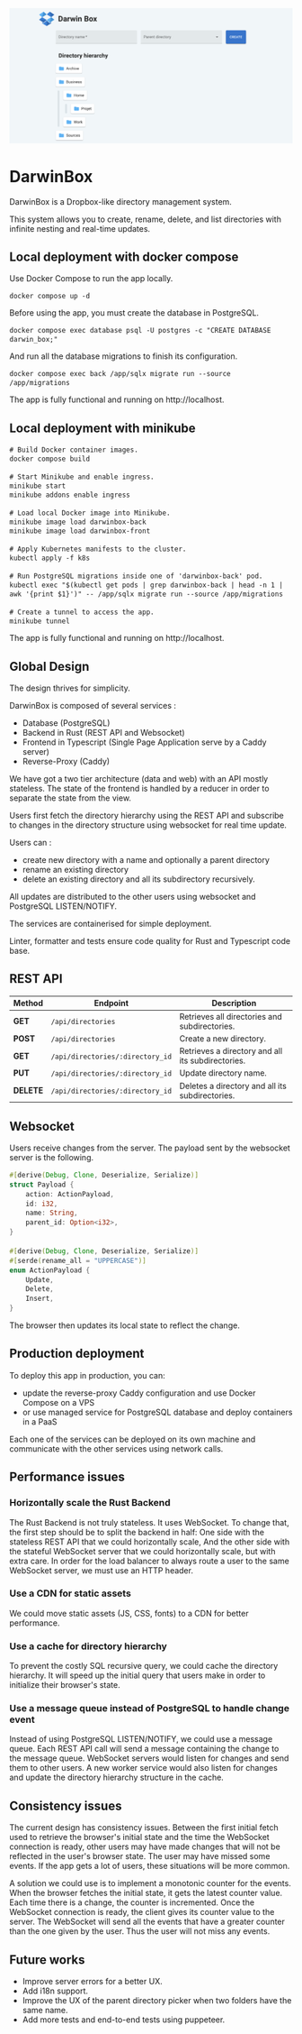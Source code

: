 ![Screenshot of DarwinBox](screenshot.png)

# DarwinBox

DarwinBox is a Dropbox-like directory management system.

This system allows you to create, rename, delete, and list directories with infinite nesting and real-time updates.

## Local deployment with docker compose

Use Docker Compose to run the app locally.

```shell
docker compose up -d
```

Before using the app, you must create the database in PostgreSQL.

```shell
docker compose exec database psql -U postgres -c "CREATE DATABASE darwin_box;"
```

And run all the database migrations to finish its configuration.

```shell
docker compose exec back /app/sqlx migrate run --source /app/migrations
```

The app is fully functional and running on http://localhost.

## Local deployment with minikube

```shell
# Build Docker container images.
docker compose build

# Start Minikube and enable ingress.
minikube start
minikube addons enable ingress

# Load local Docker image into Minikube.
minikube image load darwinbox-back
minikube image load darwinbox-front

# Apply Kubernetes manifests to the cluster.
kubectl apply -f k8s

# Run PostgreSQL migrations inside one of 'darwinbox-back' pod.
kubectl exec "$(kubectl get pods | grep darwinbox-back | head -n 1 | awk '{print $1}')" -- /app/sqlx migrate run --source /app/migrations

# Create a tunnel to access the app.
minikube tunnel
```

The app is fully functional and running on http://localhost.

## Global Design

The design thrives for simplicity.

DarwinBox is composed of several services :

- Database (PostgreSQL)
- Backend in Rust (REST API and Websocket)
- Frontend in Typescript (Single Page Application serve by a Caddy server)
- Reverse-Proxy (Caddy)

We have got a two tier architecture (data and web) with an API mostly stateless.
The state of the frontend is handled by a reducer in order to separate the state from the view.

Users first fetch the directory hierarchy using the REST API and subscribe to changes in the directory structure using websocket for real time update.

Users can :
- create new directory with a name and optionally a parent directory
- rename an existing directory
- delete an existing directory and all its subdirectory recursively.

All updates are distributed to the other users using websocket and PostgreSQL LISTEN/NOTIFY.

The services are containerised for simple deployment.

Linter, formatter and tests ensure code quality for Rust and Typescript code base.


## REST API

| __Method__ | __Endpoint__ | __Description__ |
|-|-|-|
| __GET__ | `/api/directories` | Retrieves all directories and subdirectories. |
| __POST__ | `/api/directories` | Create a new directory. |
| __GET__ | `/api/directories/:directory_id` | Retrieves a directory and all its subdirectories. |
| __PUT__ | `/api/directories/:directory_id` | Update directory name. |
| __DELETE__ | `/api/directories/:directory_id` | Deletes a directory and all its subdirectories. |

## Websocket

Users receive changes from the server. The payload sent by the websocket server is the following.

```rust
#[derive(Debug, Clone, Deserialize, Serialize)]
struct Payload {
    action: ActionPayload,
    id: i32,
    name: String,
    parent_id: Option<i32>,
}

#[derive(Debug, Clone, Deserialize, Serialize)]
#[serde(rename_all = "UPPERCASE")]
enum ActionPayload {
    Update,
    Delete,
    Insert,
}
```

The browser then updates its local state to reflect the change.

## Production deployment

To deploy this app in production, you can:
- update the reverse-proxy Caddy configuration and use Docker Compose on a VPS
- or use managed service for PostgreSQL database and deploy containers in a PaaS

Each one of the services can be deployed on its own machine and communicate with the other services using network calls.

## Performance issues

### Horizontally scale the Rust Backend

The Rust Backend is not truly stateless.
It uses WebSocket.
To change that, the first step should be to split the backend in half:
One side with the stateless REST API that we could horizontally scale,
And the other side with the stateful WebSocket server that we could horizontally scale, but with extra care.
In order for the load balancer to always route a user to the same WebSocket server, we must use an HTTP header.

### Use a CDN for static assets

We could move static assets (JS, CSS, fonts) to a CDN for better performance.

### Use a cache for directory hierarchy

To prevent the costly SQL recursive query, we could cache the directory hierarchy.
It will speed up the initial query that users make in order to initialize their browser's state.

### Use a message queue instead of PostgreSQL to handle change event

Instead of using PostgreSQL LISTEN/NOTIFY, we could use a message queue.
Each REST API call will send a message containing the change to the message queue.
WebSocket servers would listen for changes and send them to other users.
A new worker service would also listen for changes and update the directory hierarchy structure in the cache.

## Consistency issues

The current design has consistency issues.
Between the first initial fetch used to retrieve the browser's initial state and the time the WebSocket connection is ready, other users may have made changes that will not be reflected in the user's browser state. The user may have missed some events. If the app gets a lot of users, these situations will be more common.

A solution we could use is to implement a monotonic counter for the events.
When the browser fetches the initial state, it gets the latest counter value.
Each time there is a change, the counter is incremented.
Once the WebSocket connection is ready, the client gives its counter value to the server.
The WebSocket will send all the events that have a greater counter than the one given by the user.
Thus the user will not miss any events.

## Future works

- Improve server errors for a better UX.
- Add i18n support.
- Improve the UX of the parent directory picker when two folders have the same name.
- Add more tests and end-to-end tests using puppeteer.
